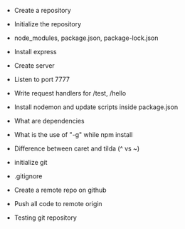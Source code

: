 - Create a repository
- Initialize the repository
- node_modules, package.json, package-lock.json
- Install express
- Create server
- Listen to port 7777
- Write request handlers for /test, /hello
- Install nodemon and update scripts inside package.json
- What are dependencies
- What is the use of "-g" while npm install
- Difference between caret and tilda (^ vs ~)

- initialize git
- .gitignore
- Create a remote repo on github
- Push all code to remote origin
- Testing git repository
